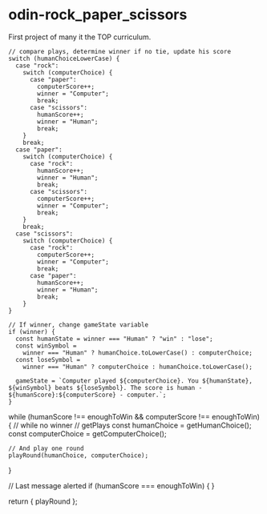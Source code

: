 # odin-rock_paper_scissors

First project of many it the TOP curriculum.

    // compare plays, determine winner if no tie, update his score
    switch (humanChoiceLowerCase) {
      case "rock":
        switch (computerChoice) {
          case "paper":
            computerScore++;
            winner = "Computer";
            break;
          case "scissors":
            humanScore++;
            winner = "Human";
            break;
        }
        break;
      case "paper":
        switch (computerChoice) {
          case "rock":
            humanScore++;
            winner = "Human";
            break;
          case "scissors":
            computerScore++;
            winner = "Computer";
            break;
        }
        break;
      case "scissors":
        switch (computerChoice) {
          case "rock":
            computerScore++;
            winner = "Computer";
            break;
          case "paper":
            humanScore++;
            winner = "Human";
            break;
        }
    }

    // If winner, change gameState variable
    if (winner) {
      const humanState = winner === "Human" ? "win" : "lose";
      const winSymbol =
        winner === "Human" ? humanChoice.toLowerCase() : computerChoice;
      const loseSymbol =
        winner === "Human" ? computerChoice : humanChoice.toLowerCase();

      gameState = `Computer played ${computerChoice}. You ${humanState}, ${winSymbol} beats ${loseSymbol}. The score is human - ${humanScore}:${computerScore} - computer.`;
    }

while (humanScore !== enoughToWin && computerScore !== enoughToWin) {
// while no winner
// getPlays
const humanChoice = getHumanChoice();
const computerChoice = getComputerChoice();

    // And play one round
    playRound(humanChoice, computerChoice);

}

// Last message alerted
if (humanScore === enoughToWin) {
}

return { playRound };

